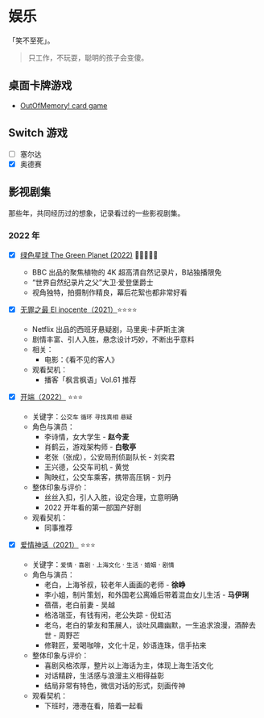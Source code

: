 # 娱乐

「笑不至死」。

> 只工作，不玩耍，聪明的孩子会变傻。

## 桌面卡牌游戏

- [OutOfMemory! card game](https://playoutofmemory.com/)

## Switch 游戏

- [ ] 塞尔达
- [x] 奥德赛

## 影视剧集

那些年，共同经历过的想象，记录看过的一些影视剧集。

### 2022 年
- [x] [绿色星球 The Green Planet (2022)](https://www.bilibili.com/bangumi/media/md28230437/) 🌟🌟🌟🌟🌟
	- BBC 出品的聚焦植物的 4K 超高清自然记录片，B站独播限免
	- “世界自然纪录片之父”大卫·爱登堡爵士
	- 视角独特，拍摄制作精良，幕后花絮也都非常好看

- [x] [无罪之最 El inocente（2021）](https://movie.douban.com/subject/34926405/)⭐️⭐️⭐️⭐️
	- Netflix 出品的西班牙悬疑剧，马里奥·卡萨斯主演
	- 剧情丰富、引人入胜，悬念设计巧妙，不断出乎意料
	- 相关：
		- 电影：《看不见的客人》
	- 观看契机：
		- 播客「枫言枫语」Vol.61 推荐

- [x] [开端（2022）](https://movie.douban.com/subject/35332289/) ⭐️⭐️⭐️
    - 关键字：`公交车` `循环` `寻找真相` `悬疑`
    - 角色与演员：
        - 李诗情，女大学生 - **赵今麦**
        - 肖鹤云，游戏架构师 - **白敬亭**
        - 老张（张成），公安局刑侦副队长 - 刘奕君
        - 王兴德，公交车司机 - 黄觉
        - 陶映红，公交车乘客，携带高压锅 - 刘丹
    - 整体印象与评价：
        - 丝丝入扣，引人入胜，设定合理，立意明确
        - 2022 开年看的第一部国产好剧
    - 观看契机：
        - 同事推荐
        
- [x] [爱情神话（2021）](https://movie.douban.com/subject/35376457/) ⭐️⭐️⭐️
	- 关键字：`爱情` ·  `喜剧` · `上海文化` · `生活` · `婚姻` · `剧情`
	- 角色与演员：
		- 老白，上海爷叔，较老年人画画的老师 - **徐峥**
		- 李小姐，制片策划，和外国老公离婚后带着混血女儿生活 - **马伊琍**
		- 蓓蓓，老白前妻 - 吴越
		- 格洛瑞亚，有钱有闲，老公失踪 - 倪虹洁
		- 老乌，老白的挚友和策展人，谈吐风趣幽默，一生追求浪漫，酒醉去世 - 周野芒
		- 修鞋匠，爱喝咖啡，文化十足，妙语连珠，信手拈来
	- 整体印象与评价：
		- 喜剧风格浓厚，整片以上海话为主，体现上海生活文化
		- 对话精辟，生活感与浪漫主义相得益彰
		- 结局非常有特色，微信对话的形式，刻画传神
	- 观看契机：
		- 下班时，港港在看，陪着一起看
